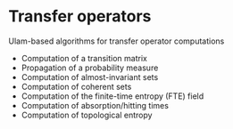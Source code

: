 # Transfer operators
Ulam-based algorithms for transfer operator computations
<ul>
<li>Computation of a transition matrix
<li>Propagation of a probability measure
<li>Computation of almost-invariant sets
<li>Computation of coherent sets
<li>Computation of the finite-time entropy (FTE) field
<li>Computation of absorption/hitting times
<li>Computation of topological entropy
</ul>

